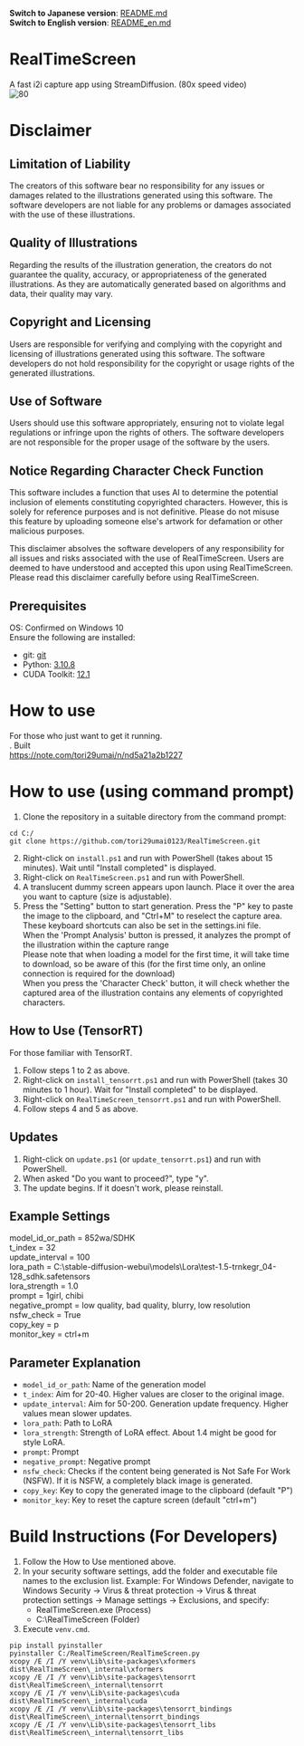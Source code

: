 **Switch to Japanese version**: [README.md](README.md)  
**Switch to English version**: [README_en.md](README_en.md)

# RealTimeScreen
A fast i2i capture app using StreamDiffusion. (80x speed video)  <br>
![80](https://github.com/tori29umai0123/RealTimeScreen/assets/72191117/b218f707-a339-4594-8e70-2a1e2b26e80b)<br>

# Disclaimer
## Limitation of Liability
The creators of this software bear no responsibility for any issues or damages related to the illustrations generated using this software. The software developers are not liable for any problems or damages associated with the use of these illustrations.

## Quality of Illustrations
Regarding the results of the illustration generation, the creators do not guarantee the quality, accuracy, or appropriateness of the generated illustrations. As they are automatically generated based on algorithms and data, their quality may vary.

## Copyright and Licensing
Users are responsible for verifying and complying with the copyright and licensing of illustrations generated using this software. The software developers do not hold responsibility for the copyright or usage rights of the generated illustrations.

## Use of Software
Users should use this software appropriately, ensuring not to violate legal regulations or infringe upon the rights of others. The software developers are not responsible for the proper usage of the software by the users.

## Notice Regarding Character Check Function
This software includes a function that uses AI to determine the potential inclusion of elements constituting copyrighted characters. However, this is solely for reference purposes and is not definitive. Please do not misuse this feature by uploading someone else's artwork for defamation or other malicious purposes.

This disclaimer absolves the software developers of any responsibility for all issues and risks associated with the use of RealTimeScreen. Users are deemed to have understood and accepted this upon using RealTimeScreen. Please read this disclaimer carefully before using RealTimeScreen.

## Prerequisites
OS: Confirmed on Windows 10  <br>
Ensure the following are installed:  <br>
- git: [git](https://git-scm.com/downloads)<br>
- Python: [3.10.8](https://www.python.org/downloads/release/python-3108/)<br>
- CUDA Toolkit: [12.1](https://developer.nvidia.com/cuda-12-1-0-download-archive)<br>

# How to use
For those who just want to get it running.<br>. Built<br>
https://note.com/tori29umai/n/nd5a21a2b1227

# How to use (using command prompt)
1. Clone the repository in a suitable directory from the command prompt:<br>

```
cd C:/
git clone https://github.com/tori29umai0123/RealTimeScreen.git
```
2. Right-click on `install.ps1` and run with PowerShell (takes about 15 minutes). Wait until "Install completed" is displayed.<br>
3. Right-click on `RealTimeScreen.ps1` and run with PowerShell.<br>
4. A translucent dummy screen appears upon launch. Place it over the area you want to capture (size is adjustable).<br>
5. Press the "Setting" button to start generation. Press the "P" key to paste the image to the clipboard, and "Ctrl+M" to reselect the capture area. These keyboard shortcuts can also be set in the settings.ini file.<br>
When the 'Prompt Analysis' button is pressed, it analyzes the prompt of the illustration within the capture range<br>
Please note that when loading a model for the first time, it will take time to download, so be aware of this (for the first time only, an online connection is required for the download)<br>
When you press the 'Character Check' button, it will check whether the captured area of the illustration contains any elements of copyrighted characters.

## How to Use (TensorRT)
For those familiar with TensorRT. <br>

1. Follow steps 1 to 2 as above.<br>
2. Right-click on `install_tensorrt.ps1` and run with PowerShell (takes 30 minutes to 1 hour). Wait for "Install completed" to be displayed.<br>
3. Right-click on `RealTimeScreen_tensorrt.ps1` and run with PowerShell.<br>
4. Follow steps 4 and 5 as above.

## Updates
1. Right-click on `update.ps1` (or `update_tensorrt.ps1`) and run with PowerShell.<br>
2. When asked "Do you want to proceed?", type "y".<br>
3. The update begins. If it doesn't work, please reinstall.

## Example Settings

model_id_or_path = 852wa/SDHK<br>
t_index = 32<br>
update_interval = 100<br>
lora_path = C:\stable-diffusion-webui\models\Lora\test-1.5-trnkegr_04-128_sdhk.safetensors<br>
lora_strength = 1.0<br>
prompt = 1girl, chibi<br>
negative_prompt = low quality, bad quality, blurry, low resolution<br>
nsfw_check = True<br>
copy_key = p<br>
monitor_key = ctrl+m


## Parameter Explanation
- `model_id_or_path`: Name of the generation model
- `t_index`: Aim for 20-40. Higher values are closer to the original image.
- `update_interval`: Aim for 50-200. Generation update frequency. Higher values mean slower updates.
- `lora_path`: Path to LoRA
- `lora_strength`: Strength of LoRA effect. About 1.4 might be good for style LoRA.
- `prompt`: Prompt
- `negative_prompt`: Negative prompt
- `nsfw_check`: Checks if the content being generated is Not Safe For Work (NSFW). If it is NSFW, a completely black image is generated.
- `copy_key`: Key to copy the generated image to the clipboard (default "P")
- `monitor_key`: Key to reset the capture screen (default "ctrl+m")
 
# Build Instructions (For Developers)
1. Follow the How to Use mentioned above.
2. In your security software settings, add the folder and executable file names to the exclusion list. 
   Example: For Windows Defender, navigate to Windows Security → Virus & threat protection → Virus & threat protection settings → Manage settings → Exclusions, and specify:
   - RealTimeScreen.exe (Process)
   - C:\RealTimeScreen (Folder)
3. Execute `venv.cmd`.
```
pip install pyinstaller
pyinstaller C:/RealTimeScreen/RealTimeScreen.py
xcopy /E /I /Y venv\Lib\site-packages\xformers dist\RealTimeScreen\_internal\xformers
xcopy /E /I /Y venv\Lib\site-packages\tensorrt dist\RealTimeScreen\_internal\tensorrt
xcopy /E /I /Y venv\Lib\site-packages\cuda dist\RealTimeScreen\_internal\cuda
xcopy /E /I /Y venv\Lib\site-packages\tensorrt_bindings dist\RealTimeScreen\_internal\tensorrt_bindings
xcopy /E /I /Y venv\Lib\site-packages\tensorrt_libs dist\RealTimeScreen\_internal\tensorrt_libs
```
